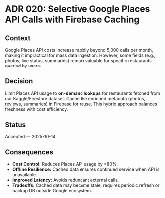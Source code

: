 # ADR 020: Selective Google Places API Calls with Firebase Caching

## Context
Google Places API costs increase rapidly beyond 5,000 calls per month, making it impractical for mass data ingestion. However, some fields (e.g., photos, live status, summaries) remain valuable for specific restaurants queried by users.

## Decision
Limit Places API usage to **on-demand lookups** for restaurants fetched from our Kaggle/Firestore dataset. Cache the enriched metadata (photos, reviews, summaries) in Firebase for reuse. This hybrid approach balances freshness with cost efficiency.

## Status
Accepted — 2025-10-14

## Consequences
- **Cost Control:** Reduces Places API usage by >80%.  
- **Offline Resilience:** Cached data ensures continued service when API is unavailable.  
- **Improved Latency:** Avoids redundant external calls.  
- **Tradeoffs:** Cached data may become stale; requires periodic refresh or backup DB outside Google ecosystem.
